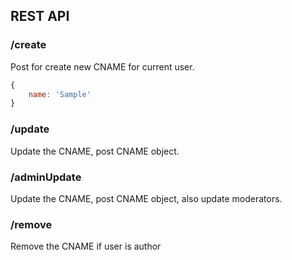 ## REST API

### /create 
Post for create new CNAME for current user.
``` Javascript
{
	name: 'Sample'
}
```
### /update
Update the CNAME, post CNAME object.
### /adminUpdate
Update the CNAME, post CNAME object, also update moderators.
### /remove
Remove the CNAME if user is author